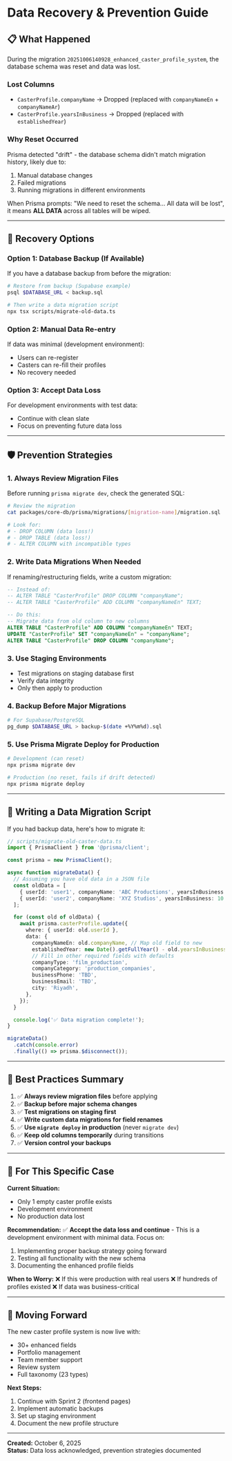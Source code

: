 # Data Recovery & Prevention Guide

## 📋 What Happened

During the migration `20251006140928_enhanced_caster_profile_system`, the database schema was reset and data was lost.

### Lost Columns
- `CasterProfile.companyName` → Dropped (replaced with `companyNameEn` + `companyNameAr`)
- `CasterProfile.yearsInBusiness` → Dropped (replaced with `establishedYear`)

### Why Reset Occurred
Prisma detected "drift" - the database schema didn't match migration history, likely due to:
1. Manual database changes
2. Failed migrations
3. Running migrations in different environments

When Prisma prompts: "We need to reset the schema... All data will be lost", it means **ALL DATA** across all tables will be wiped.

---

## 🔄 Recovery Options

### Option 1: Database Backup (If Available)
If you have a database backup from before the migration:

```bash
# Restore from backup (Supabase example)
psql $DATABASE_URL < backup.sql

# Then write a data migration script
npx tsx scripts/migrate-old-data.ts
```

### Option 2: Manual Data Re-entry
If data was minimal (development environment):
- Users can re-register
- Casters can re-fill their profiles
- No recovery needed

### Option 3: Accept Data Loss
For development environments with test data:
- Continue with clean slate
- Focus on preventing future data loss

---

## 🛡️ Prevention Strategies

### 1. Always Review Migration Files
Before running `prisma migrate dev`, check the generated SQL:
```bash
# Review the migration
cat packages/core-db/prisma/migrations/[migration-name]/migration.sql

# Look for:
# - DROP COLUMN (data loss!)
# - DROP TABLE (data loss!)
# - ALTER COLUMN with incompatible types
```

### 2. Write Data Migrations When Needed
If renaming/restructuring fields, write a custom migration:

```sql
-- Instead of:
-- ALTER TABLE "CasterProfile" DROP COLUMN "companyName";
-- ALTER TABLE "CasterProfile" ADD COLUMN "companyNameEn" TEXT;

-- Do this:
-- Migrate data from old column to new columns
ALTER TABLE "CasterProfile" ADD COLUMN "companyNameEn" TEXT;
UPDATE "CasterProfile" SET "companyNameEn" = "companyName";
ALTER TABLE "CasterProfile" DROP COLUMN "companyName";
```

### 3. Use Staging Environments
- Test migrations on staging database first
- Verify data integrity
- Only then apply to production

### 4. Backup Before Major Migrations
```bash
# For Supabase/PostgreSQL
pg_dump $DATABASE_URL > backup-$(date +%Y%m%d).sql
```

### 5. Use Prisma Migrate Deploy for Production
```bash
# Development (can reset)
npx prisma migrate dev

# Production (no reset, fails if drift detected)
npx prisma migrate deploy
```

---

## 🔨 Writing a Data Migration Script

If you had backup data, here's how to migrate it:

```typescript
// scripts/migrate-old-caster-data.ts
import { PrismaClient } from '@prisma/client';

const prisma = new PrismaClient();

async function migrateData() {
  // Assuming you have old data in a JSON file
  const oldData = [
    { userId: 'user1', companyName: 'ABC Productions', yearsInBusiness: 5 },
    { userId: 'user2', companyName: 'XYZ Studios', yearsInBusiness: 10 },
  ];

  for (const old of oldData) {
    await prisma.casterProfile.update({
      where: { userId: old.userId },
      data: {
        companyNameEn: old.companyName, // Map old field to new
        establishedYear: new Date().getFullYear() - old.yearsInBusiness, // Calculate from years
        // Fill in other required fields with defaults
        companyType: 'film_production',
        companyCategory: 'production_companies',
        businessPhone: 'TBD',
        businessEmail: 'TBD',
        city: 'Riyadh',
      },
    });
  }

  console.log('✅ Data migration complete!');
}

migrateData()
  .catch(console.error)
  .finally(() => prisma.$disconnect());
```

---

## 📝 Best Practices Summary

1. ✅ **Always review migration files** before applying
2. ✅ **Backup before major schema changes**
3. ✅ **Test migrations on staging first**
4. ✅ **Write custom data migrations for field renames**
5. ✅ **Use `migrate deploy` in production** (never `migrate dev`)
6. ✅ **Keep old columns temporarily** during transitions
7. ✅ **Version control your backups**

---

## 🎯 For This Specific Case

**Current Situation:**
- Only 1 empty caster profile exists
- Development environment
- No production data lost

**Recommendation:**
✅ **Accept the data loss and continue** - This is a development environment with minimal data. Focus on:
1. Implementing proper backup strategy going forward
2. Testing all functionality with the new schema
3. Documenting the enhanced profile fields

**When to Worry:**
❌ If this were production with real users
❌ If hundreds of profiles existed
❌ If data was business-critical

---

## 🚀 Moving Forward

The new caster profile system is now live with:
- 30+ enhanced fields
- Portfolio management
- Team member support
- Review system
- Full taxonomy (23 types)

**Next Steps:**
1. Continue with Sprint 2 (frontend pages)
2. Implement automatic backups
3. Set up staging environment
4. Document the new profile structure

---

**Created:** October 6, 2025  
**Status:** Data loss acknowledged, prevention strategies documented

